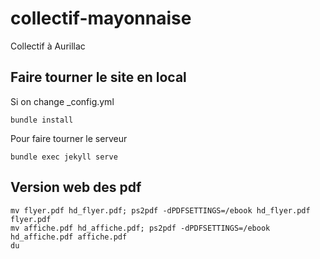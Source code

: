 # collectif-mayonnaise
Collectif à Aurillac



## Faire tourner le site en local

Si on change _config.yml

    bundle install

Pour faire tourner le serveur

    bundle exec jekyll serve


## Version web des pdf

    mv flyer.pdf hd_flyer.pdf; ps2pdf -dPDFSETTINGS=/ebook hd_flyer.pdf flyer.pdf
    mv affiche.pdf hd_affiche.pdf; ps2pdf -dPDFSETTINGS=/ebook hd_affiche.pdf affiche.pdf
    du 